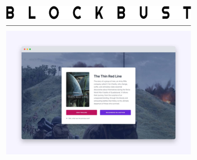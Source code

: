 <p align="center">
  <img alt="Logo" src="static/logo.png" height="36" width="658">
</p>

---

[![Blockbust](static/screenshot.jpg)](https://blockbust.netlify.app)

